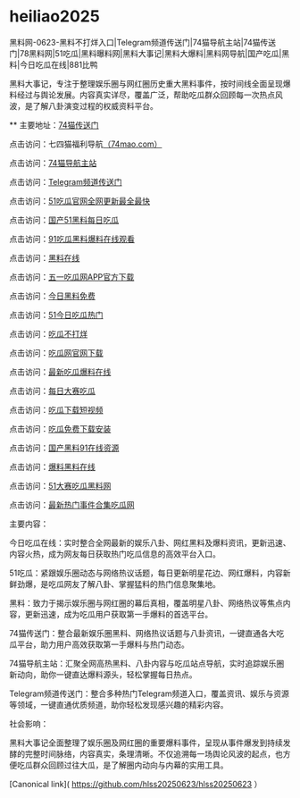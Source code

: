 # heiliao2025
黑料网-0623-黑料不打烊入口|Telegram频道传送门|74猫导航主站|74猫传送门|78黑料网|51吃瓜|黑料曝料网|黑料大事记|黑料大爆料|黑料网导航|国产吃瓜|黑料|今日吃瓜在线|881比鸭

黑料大事记，专注于整理娱乐圈与网红圈历史重大黑料事件，按时间线全面呈现爆料经过与舆论发展。内容真实详尽，覆盖广泛，帮助吃瓜群众回顾每一次热点风波，是了解八卦演变过程的权威资料平台。

** 主要地址：<a href="https://74mao.com/">74猫传送门</a>

点击访问：七四猫福利导航<a href="https://74mao.com/">（74mao.com）</a>

点击访问：<a href="https://74mao.com/">74猫导航主站</a>

点击访问：<a href="https://74mao.com/">Telegram频道传送门</a>

点击访问：<a href="https://hj-216.pages.dev/">51吃瓜官网全网更新最全最快</a>

点击访问：<a href="https://hj-218.pages.dev/">国产51黑料每日吃瓜</a>

点击访问：<a href="https://hj-219.pages.dev/">91吃瓜黑料爆料在线观看</a>

点击访问：<a href="https://hj-224.pages.dev/">黑料在线</a>

点击访问：<a href="https://hl459.pages.dev/">五一吃瓜网APP官方下载</a>

点击访问：<a href="https://hj-143.pages.dev/">今日黑料免费</a>

点击访问：<a href="https://hl344.pages.dev/">51今日吃瓜热门</a>

点击访问：<a href="https://hj-149.pages.dev/">吃瓜不打烊</a>

点击访问：<a href="https://chiguaqunzhongde.pages.dev/">吃瓜网官网下载</a>

点击访问：<a href="https://hj-156.pages.dev/">最新吃瓜爆料在线</a>

点击访问：<a href="https://hj-161.pages.dev/">每日大赛吃瓜</a>

点击访问：<a href="https://hl341.pages.dev/">吃瓜下载短视频</a>

点击访问：<a href="https://hl457.pages.dev/">吃瓜免费下载安装</a>

点击访问：<a href="https://hl348.pages.dev/">国产黑料91在线资源</a>

点击访问：<a href="https://hl454.pages.dev/">爆料黑料在线</a>

点击访问：<a href="https://hl453.pages.dev/">51大赛吃瓜黑料网</a>

点击访问：<a href="https://hl4546.pages.dev/">最新热门事件合集吃瓜网</a> 

主要内容：

今日吃瓜在线：实时整合全网最新的娱乐八卦、网红黑料及爆料资讯，更新迅速、内容火热，成为网友每日获取热门吃瓜信息的高效平台入口。

51吃瓜：紧跟娱乐圈动态与网络热议话题，每日更新明星花边、网红爆料，内容新鲜劲爆，是吃瓜网友了解八卦、掌握猛料的热门信息聚集地。

黑料：致力于揭示娱乐圈与网红圈的幕后真相，覆盖明星八卦、网络热议等焦点内容，更新迅速，成为吃瓜用户获取第一手爆料的首选平台。

74猫传送门：整合最新娱乐圈黑料、网络热议话题与八卦资讯，一键直通各大吃瓜平台，助力用户高效获取第一手爆料与热门动态。

74猫导航主站：汇聚全网高热黑料、八卦内容与吃瓜站点导航，实时追踪娱乐圈新动向，助你一键直达爆料源头，轻松掌握每日热点。

Telegram频道传送门：整合多种热门Telegram频道入口，覆盖资讯、娱乐与资源等领域，一键直通优质频道，助你轻松发现感兴趣的精彩内容。

社会影响：

黑料大事记全面整理了娱乐圈及网红圈的重要爆料事件，呈现从事件爆发到持续发酵的完整时间脉络，内容真实，条理清晰。不仅追溯每一场舆论风波的起点，也方便吃瓜群众回顾过往大瓜，是了解圈内动向与内幕的实用工具。

[Canonical link]( https://github.com/hlss20250623/hlss20250623 ）
